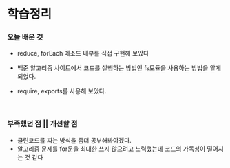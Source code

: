 
# 학습정리  


### 오늘 배운 것
 + reduce, forEach 메소드 내부를 직접 구현해 보았다
 - 백준 알고리즘 사이트에서 코드를 실행하는 방법인 fs모듈을 사용하는 방법을 알게되었다.
 + require, exports를 사용해 보았다.
  
<br>

### 부족했던 점 || 개선할 점
 + 클린코드를 짜는 방식을 좀더 공부해봐야겠다.
 + 알고리즘 문제를 for문을 최대한 쓰지 않으려고 노력했는데
 코드의 가독성이 떨어지는 것 같다